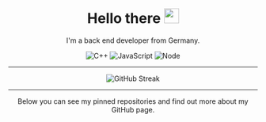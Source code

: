 <div align="center">
<h1>
  Hello there
  <img src="https://media.giphy.com/media/hvRJCLFzcasrR4ia7z/giphy.gif" width="30px"/>
</h1>
  
I'm a back end developer from Germany.

![C++](https://img.shields.io/badge/C%2B%2B-00599C?style=for-the-badge&logo=c%2B%2B&logoColor=white)
![JavaScript](https://img.shields.io/badge/JavaScript-323330?style=for-the-badge&logo=javascript&logoColor=F7DF1E)
![Node](https://img.shields.io/badge/Node%20js-339933?style=for-the-badge&logo=nodedotjs&logoColor=white)

---

![GitHub Streak](http://github-readme-streak-stats.herokuapp.com?user=joshgalil&theme=dracula&bg_color=DEG,COLOR1,COLOR2,COLOR3...COLOR10)

---

Below you can see my pinned repositories and find out more about my GitHub page.
